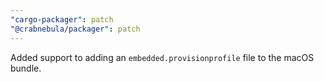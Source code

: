 ```yaml
---
"cargo-packager": patch
"@crabnebula/packager": patch
---
```


Added support to adding an `embedded.provisionprofile` file to the macOS bundle.